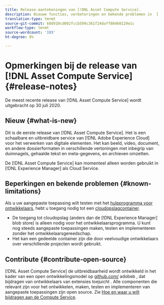 ```yaml
---
title: Release-aantekeningen van [!DNL Asset Compute Service].
description: Nieuwe functies, verbeteringen en bekende problemen in  [!DNL Asset Compute Service].
translation-type: tm+mt
source-git-commit: 68d910cd092fccb599c361f24daff80460129e1c
workflow-type: tm+mt
source-wordcount: '193'
ht-degree: 0%

---
```



# Opmerkingen bij de release van [!DNL Asset Compute Service] {#release-notes}

De meest recente release van [!DNL Asset Compute Service] wordt uitgebracht op 30 juli 2020.

<!--

To test your custom applications with the [developer tool](https://github.com/adobe/asset-compute-devtool), you need access to a [cloud storage container](https://github.com/adobe/asset-compute-devtool#prerequisites). Currently, Adobe supports Azure Blob Storage and AWS S3.

>[!NOTE]
>
>Cloud storage access is only required for using the developer tool. You can still create, test and deploy custom applications with out using the developer tool.
-->

## Nieuw {#what-is-new}

Dit is de eerste release van [!DNL Asset Compute Service]. Het is een schaalbare en uitbreidbare service van [!DNL Adobe Experience Cloud] voor het verwerken van digitale elementen. Het kan beeld, video, document, en andere dossierformaten in verschillende vertoningen met inbegrip van duimnagels, gehaalde tekst en meta-gegevens, en archieven omzetten.

De [!DNL Asset Compute Service] kan momenteel alleen worden gebruikt in [!DNL Experience Manager] als Cloud Service.

## Beperkingen en bekende problemen {#known-limitations}

Als u uw aangepaste toepassing wilt testen met het [hulpprogramma voor ontwikkelaars](https://github.com/adobe/asset-compute-devtool), hebt u toegang nodig tot een [cloudopslagcontainer](https://github.com/adobe/asset-compute-devtool#prerequisites).

* De toegang tot cloudopslag (anders dan de [!DNL Experience Manager] blob store) is alleen nodig voor het ontwikkelaarsprogramma. U kunt nog steeds aangepaste toepassingen maken, testen en implementeren zonder het ontwikkelaarsgereedschap.
* Het kan een gedeelde container zijn die door veelvoudige ontwikkelaars over verschillende projecten wordt gebruikt.

## Contribute {#contribute-open-source}

[!DNL Asset Compute Service] de uitbreidbaarheid wordt ontwikkeld in het kader van een open ontwikkelingsmodel op  [github.com/](https://github.com/adobe) adobeb , dat bijdragen van ontwikkelaars van extensies toejuicht . Alle componenten die relevant zijn voor het ontwikkelen, maken, testen en implementeren van aangepaste toepassingen zijn open source. Zie [Hoe en waar u wilt bijdragen aan de Compute Service](contribute-to-compute-service.md).

<!-- **TBD:**
* Are we versioning the releases?
* Is there any compatibility information to be added? With Project Firefly versions, or AEMaaCS releases, or other offerings/integrations such as InDesign Server?
-->
